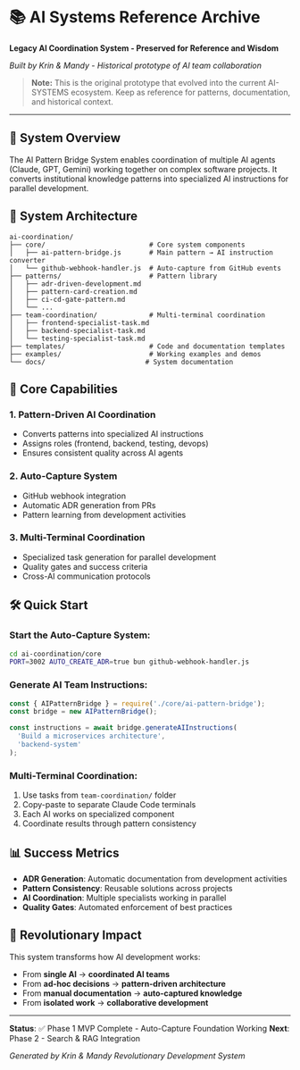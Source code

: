 # 📚 AI Systems Reference Archive
**Legacy AI Coordination System - Preserved for Reference and Wisdom**

*Built by Krin & Mandy - Historical prototype of AI team collaboration*

> **Note:** This is the original prototype that evolved into the current AI-SYSTEMS ecosystem. Keep as reference for patterns, documentation, and historical context.

---

## 🎯 System Overview

The AI Pattern Bridge System enables coordination of multiple AI agents (Claude, GPT, Gemini) working together on complex software projects. It converts institutional knowledge patterns into specialized AI instructions for parallel development.

## 📁 System Architecture

```
ai-coordination/
├── core/                          # Core system components
│   ├── ai-pattern-bridge.js       # Main pattern → AI instruction converter
│   └── github-webhook-handler.js  # Auto-capture from GitHub events
├── patterns/                      # Pattern library
│   ├── adr-driven-development.md
│   ├── pattern-card-creation.md
│   ├── ci-cd-gate-pattern.md
│   └── ...
├── team-coordination/             # Multi-terminal coordination
│   ├── frontend-specialist-task.md
│   ├── backend-specialist-task.md
│   └── testing-specialist-task.md
├── templates/                     # Code and documentation templates
├── examples/                      # Working examples and demos
└── docs/                         # System documentation
```

## 🚀 Core Capabilities

### 1. Pattern-Driven AI Coordination
- Converts patterns into specialized AI instructions
- Assigns roles (frontend, backend, testing, devops)
- Ensures consistent quality across AI agents

### 2. Auto-Capture System
- GitHub webhook integration
- Automatic ADR generation from PRs
- Pattern learning from development activities

### 3. Multi-Terminal Coordination
- Specialized task generation for parallel development
- Quality gates and success criteria
- Cross-AI communication protocols

## 🛠 Quick Start

### Start the Auto-Capture System:
```bash
cd ai-coordination/core
PORT=3002 AUTO_CREATE_ADR=true bun github-webhook-handler.js
```

### Generate AI Team Instructions:
```javascript
const { AIPatternBridge } = require('./core/ai-pattern-bridge');
const bridge = new AIPatternBridge();

const instructions = await bridge.generateAIInstructions(
  'Build a microservices architecture',
  'backend-system'
);
```

### Multi-Terminal Coordination:
1. Use tasks from `team-coordination/` folder
2. Copy-paste to separate Claude Code terminals  
3. Each AI works on specialized component
4. Coordinate results through pattern consistency

## 📊 Success Metrics

- **ADR Generation**: Automatic documentation from development activities
- **Pattern Consistency**: Reusable solutions across projects
- **AI Coordination**: Multiple specialists working in parallel
- **Quality Gates**: Automated enforcement of best practices

## 🎯 Revolutionary Impact

This system transforms how AI development works:
- From **single AI** → **coordinated AI teams**
- From **ad-hoc decisions** → **pattern-driven architecture**
- From **manual documentation** → **auto-captured knowledge**
- From **isolated work** → **collaborative development**

---

**Status**: ✅ Phase 1 MVP Complete - Auto-Capture Foundation Working
**Next**: Phase 2 - Search & RAG Integration

*Generated by Krin & Mandy Revolutionary Development System*